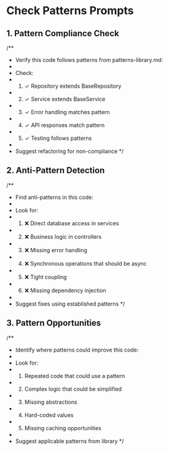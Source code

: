 # Check Patterns Prompts

## 1. Pattern Compliance Check

/\*\*

-   Verify this code follows patterns from patterns-library.md:
-
-   Check:
-   1. ✓ Repository extends BaseRepository
-   2. ✓ Service extends BaseService
-   3. ✓ Error handling matches pattern
-   4. ✓ API responses match pattern
-   5. ✓ Testing follows patterns
-
-   Suggest refactoring for non-compliance
    \*/

## 2. Anti-Pattern Detection

/\*\*

-   Find anti-patterns in this code:
-
-   Look for:
-   1. ❌ Direct database access in services
-   2. ❌ Business logic in controllers
-   3. ❌ Missing error handling
-   4. ❌ Synchronous operations that should be async
-   5. ❌ Tight coupling
-   6. ❌ Missing dependency injection
-
-   Suggest fixes using established patterns
    \*/

## 3. Pattern Opportunities

/\*\*

-   Identify where patterns could improve this code:
-
-   Look for:
-   1. Repeated code that could use a pattern
-   2. Complex logic that could be simplified
-   3. Missing abstractions
-   4. Hard-coded values
-   5. Missing caching opportunities
-
-   Suggest applicable patterns from library
    \*/
